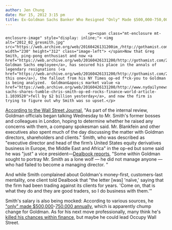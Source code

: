 ```yaml
---
author: Jen Chung
date: Mar 15, 2012 3:15 pm
title: Ex-Goldman Sachs Banker Who Resigned "Only" Made $500,000-750,000/Year
---
```


	
										<p><span class="mt-enclosure mt-enclosure-image" style="display: inline;"> <img alt="2012_02_gresmith.jpg" src="https://web.archive.org/web/20160426131200im_/http://gothamist.com/attachments/jen/2012_02_gresmith.jpg" width="230" height="312" class="image-left"> </span>Now that Greg Smith, ping-pong enthusiast and now <a href="https://web.archive.org/web/20160426131200/http://gothamist.com/2012/03/14/goldman_sachs_exec_calls_firm_toxic.php">former Goldman Sachs employee</a>, has secured his place in the annals of legendary resignations (<a href="https://web.archive.org/web/20160426131200/http://gothamist.com/2010/08/09/jet_blue_flight_attendant_activates.php">like this one</a>), the fallout from his NY Times op-ed f*ck-you to Goldman is being analyzed.  Goldman&apos;s market value <a href="https://web.archive.org/web/20160426131200/http://www.nydailynews.com/news/money/goldman-sachs-shares-tumble-chris-smith-op-ed-rocks-finance-world-article-1.1039520">fell by $2 billion yesterday</a>, and now the firm is trying to figure out why Smith was so upset.</p>

<p><a href="https://web.archive.org/web/20160426131200/http://online.wsj.com/article/SB10001424052702304692804577281252012689294.html?mod=WSJ_hp_LEFTWhatsNewsCollection">According to the Wall Street Journal</a>, &quot;As part of the internal review, Goldman officials began talking Wednesday to Mr. Smith&apos;s former bosses and colleagues in London, hoping to determine whether he raised any concerns with them, a company spokesman said. Mr. Blankfein and other executives also spent much of the day discussing the matter with Goldman directors, shareholders and clients.&quot; Smith, who was described as &quot;executive director and head of the firm&#x2019;s United States equity derivatives business in Europe, the Middle East and Africa&quot; in the op-ed but some said he was &quot;just&quot; a vice president&#x2014;<a href="https://web.archive.org/web/20160426131200/http://dealbook.nytimes.com/2012/03/14/public-rebuke-of-culture-at-goldman-opens-debate/">Dealbook reports</a>, &quot;Some within Goldman sought to portray Mr. Smith as a lone wolf &#x2014; he did not manage anyone &#x2014; who had failed to become a managing director. &quot;</p>

<p>And while Smith complained about Goldman&apos;s money-first, customers-last mentality, one client told Dealbook that &quot;the letter [was] &apos;na&#xEF;ve,&apos; saying that the firm had been trading against its clients for years. &apos;Come on, that is what they do and they are good traders, so I do business with them.&apos;&quot;  </p>

<p>Smith&apos;s salary is also being mocked: According to various sources, he <a href="https://web.archive.org/web/20160426131200/http://dealbook.nytimes.com/2012/03/14/public-rebuke-of-culture-at-goldman-opens-debate/">&quot;only&quot; made $500,000</a>-<a href="https://web.archive.org/web/20160426131200/http://www.huffingtonpost.com/mark-gongloff/greg-smith-goldman-sachs_b_1344716.html">750,000 annually</a>, which is apparently chump change for Goldman.  As for his next move professionally, many think he&apos;s <a href="https://web.archive.org/web/20160426131200/http://www.forbes.com/sites/susanadams/2012/03/15/did-greg-smith-commit-career-suicide/">killed his chances within finance</a>, but maybe he could lead Occupy Wall Street.</p>					
										
									
				